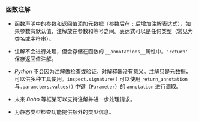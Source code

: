 ### 函数注解

- 函数声明中的参数和返回值添加元数据（参数后在 `:` 后增加注解表达式），如果参数有默认值，注解放在参数和等号之间。表达式可以是任何类型（常见为类名或字符串）。

- 注解不会进行处理，但会存储在函数的 `__annotations__`属性中。`'return'` 保存返回值注解。

- $Python$ 不会因为注解做检查或验证，对解释器没有意义。注解只是元数据，可以供多种工具使用。`inspect.signature()` 可以使用 `return_annotation` 与`.parameters.values()` 中键（`Parameter`）的 `annotation` 进行调取。

- 未来 $Bobo$ 等框架可以支持注解并进一步处理请求。

- 为静态类型检查功能提供额外的类型信息。